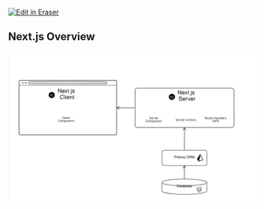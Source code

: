 <p><a target="_blank" href="https://app.eraser.io/workspace/9ppQVuj0eZZOmlQ6gopG" id="edit-in-eraser-github-link"><img alt="Edit in Eraser" src="https://firebasestorage.googleapis.com/v0/b/second-petal-295822.appspot.com/o/images%2Fgithub%2FOpen%20in%20Eraser.svg?alt=media&amp;token=968381c8-a7e7-472a-8ed6-4a6626da5501"></a></p>

## Next.js Overview
![nextjs overview](/.eraser/9ppQVuj0eZZOmlQ6gopG___Q8zgz5esN4Mg1mTXQabpGytoPCA3___---figure---8LTPERLobLPUmkXhgDJBh---figure---y9a-eZAaIkFWrcWJ-bukeA.png "nextjs overview")





<!--- Eraser file: https://app.eraser.io/workspace/9ppQVuj0eZZOmlQ6gopG --->